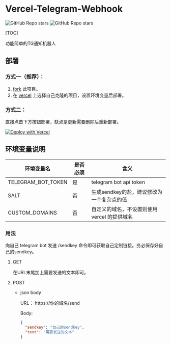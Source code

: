 # Vercel-Telegram-Webhook

![GitHub Repo stars](https://img.shields.io/github/stars/alfchao/Vercel-Telegram-Webhook) ![GitHub Repo stars](https://img.shields.io/github/forks/alfchao/Vercel-Telegram-Webhook)

[TOC]

功能简单的TG通知机器人

## 部署

### 方式一（推荐）：

1. [fork](https://github.com/alfchao/Vercel-Telegram-Webhook/fork) 此项目。
2. 在 [vercel](https://vercel.com/) 上选择自己克隆的项目，设置环境变量后部署。

### 方式二：

直接点击下方按钮部署，缺点是更新需要删除后重新部署。

[![Deploy with Vercel](https://vercel.com/button)](https://vercel.com/new/clone?repository-url=https%3A%2F%2Fgithub.com%2Falfchao%2FVercel-Telegram-Webhook%3Fenv%3DTELEGRAM_BOT_TOKEN%2CSALT%2CCUSTOM_DOMAINS)
## 环境变量说明

| 环境变量名         | 是否必须 | 含义                                         |
| ------------------ | -------- | -------------------------------------------- |
| TELEGRAM_BOT_TOKEN | 是       | telegram bot api token                       |
| SALT               | 否       | 生成sendkey的盐，建议修改为一个复杂点的值    |
| CUSTOM_DOMAINS     | 否       | 自定义的域名，不设置则使用 vercel 的提供域名 |

### 用法

向自己 telegram bot 发送 /sendkey 命令即可获取自己定制链接。务必保存好自己的sendkey。  

1. GET

   在URL末尾加上需要发送的文本即可。

2. POST

   - json body

     URL： https://你的域名/send

     Body:

     ```json
     {
       "sendkey": "自己的sendkey",
       "text": "需要发送的文本"
     }
     ```

     